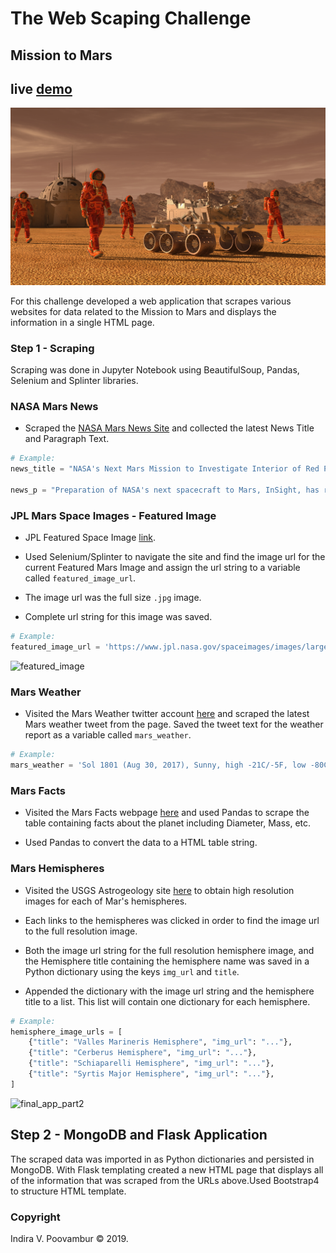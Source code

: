 # The Web Scaping Challenge
## Mission to Mars

## live [demo]()

![mission_to_mars](Images/mission_to_mars.png)

For this challenge developed a web application that scrapes various websites for data related to the Mission to Mars and 
displays the information in a single HTML page. 

### Step 1 - Scraping

Scraping was done in Jupyter Notebook using BeautifulSoup, Pandas, Selenium and Splinter libraries.

### NASA Mars News

* Scraped the [NASA Mars News Site](https://mars.nasa.gov/news/) and collected the latest News Title and Paragraph Text. 

```python
# Example:
news_title = "NASA's Next Mars Mission to Investigate Interior of Red Planet"

news_p = "Preparation of NASA's next spacecraft to Mars, InSight, has ramped up this summer, on course for launch next May from Vandenberg Air Force Base in central California -- the first interplanetary launch in history from America's West Coast."
```

### JPL Mars Space Images - Featured Image

* JPL Featured Space Image [link](https://www.jpl.nasa.gov/spaceimages/?search=&category=Mars).

* Used Selenium/Splinter to navigate the site and find the image url for the current Featured Mars Image and assign the url string to a variable called `featured_image_url`.

* The image url was the full size `.jpg` image.

* Complete url string for this image was saved.

```python
# Example:
featured_image_url = 'https://www.jpl.nasa.gov/spaceimages/images/largesize/PIA16225_hires.jpg'
```

![featured_image](Images/featured_image.PNG)

### Mars Weather

* Visited the Mars Weather twitter account [here](https://twitter.com/marswxreport?lang=en) and scraped the latest Mars weather tweet from the page. Saved the tweet text for the weather report as a variable called `mars_weather`.

```python
# Example:
mars_weather = 'Sol 1801 (Aug 30, 2017), Sunny, high -21C/-5F, low -80C/-112F, pressure at 8.82 hPa, daylight 06:09-17:55'
```

### Mars Facts

* Visited the Mars Facts webpage [here](https://space-facts.com/mars/) and used Pandas to scrape the table containing facts about the planet including Diameter, Mass, etc.

* Used Pandas to convert the data to a HTML table string.


### Mars Hemispheres

* Visited the USGS Astrogeology site [here](https://astrogeology.usgs.gov/search/results?q=hemisphere+enhanced&k1=target&v1=Mars) to obtain high resolution images for each of Mar's hemispheres.

* Each links to the hemispheres was clicked in order to find the image url to the full resolution image.

* Both the image url string for the full resolution hemisphere image, and the Hemisphere title containing the hemisphere name was saved in a Python dictionary using the keys `img_url` and `title`.

* Appended the dictionary with the image url string and the hemisphere title to a list. This list will contain one dictionary for each hemisphere.

```python
# Example:
hemisphere_image_urls = [
    {"title": "Valles Marineris Hemisphere", "img_url": "..."},
    {"title": "Cerberus Hemisphere", "img_url": "..."},
    {"title": "Schiaparelli Hemisphere", "img_url": "..."},
    {"title": "Syrtis Major Hemisphere", "img_url": "..."},
]
```
![final_app_part2](Images/final_app_part2.png)

## Step 2 - MongoDB and Flask Application

The scraped data was imported in as Python dictionaries and persisted in MongoDB. With Flask templating created a new HTML page that displays all of the information that was scraped from the URLs above.Used Bootstrap4 to structure HTML template.


### Copyright

Indira V. Poovambur © 2019.
